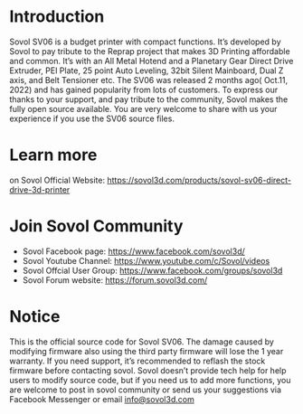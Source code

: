 # Introduction

Sovol SV06 is a budget printer with compact functions. It’s developed by Sovol to pay tribute to the Reprap project that makes 3D Printing affordable and common.
It’s with an All Metal Hotend and a Planetary Gear Direct Drive Extruder, PEI Plate, 25 point Auto Leveling, 32bit Silent Mainboard, Dual Z axis, and Belt Tensioner etc.
The SV06 was released 2 months ago( Oct.11, 2022) and has gained popularity from lots of customers. To express our thanks to your support, and pay tribute to the community, Sovol makes the fully open source available.
You are very welcome to share with us your experience if you use the SV06 source files.


# Learn more

on Sovol Official Website: https://sovol3d.com/products/sovol-sv06-direct-drive-3d-printer


# Join Sovol Community

- Sovol Facebook page: https://www.facebook.com/sovol3d/
- Sovol Youtube Channel: https://www.youtube.com/c/Sovol/videos
- Sovol Offcial User Group: https://www.facebook.com/groups/sovol3d
- Sovol Forum website: https://forum.sovol3d.com/


# Notice

This is the official source code for Sovol SV06. The damage caused by modifying firmware also using the third party firmware will lose the 1 year warranty. If you need support, it’s recommended to reflash the stock firmware before contacting sovol.
Sovol doesn’t provide tech help for help users to modify source code, but if you need us to add more functions, you are welcome to post in sovol community or send us your suggestions via Facebook Messenger or email info@sovol3d.com
